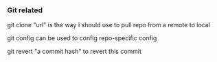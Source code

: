 ### Git related

git clone "url" is the way I should use to pull repo from a remote to local

git config can be used to config repo-specific config

git revert "a commit hash" to revert this commit

